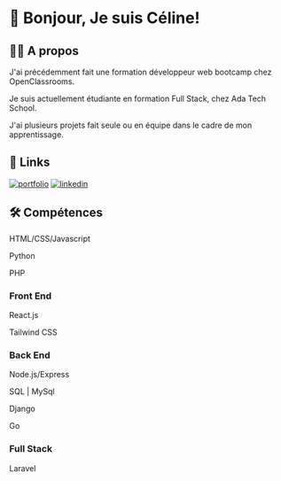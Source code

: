 
# 👋 Bonjour, Je suis Céline!


## 👩‍💻 A propos
J'ai précédemment fait une formation développeur web bootcamp chez OpenClassrooms.

Je suis actuellement étudiante en formation Full Stack, chez Ada Tech School.

J'ai plusieurs projets fait seule ou en équipe dans le cadre de mon apprentissage.

## 🔗 Links
[![portfolio](https://img.shields.io/badge/my_portfolio-000?style=for-the-badge)](https://portfolio-celinesou.vercel.app/)
[![linkedin](https://img.shields.io/badge/linkedin-0A66C2?style=for-the-badge&logo=linkedin&logoColor=white)](https://www.linkedin.com/in/c%C3%A9line-sou-5932b413b/)


## 🛠 Compétences

HTML/CSS/Javascript

Python

PHP

### Front End

React.js

Tailwind CSS

### Back End
Node.js/Express

SQL | MySql

Django

Go

### Full Stack

Laravel
